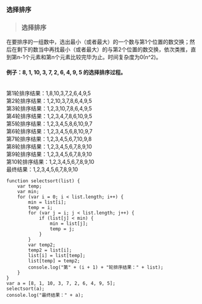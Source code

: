 ### 选择排序
> ### 选择排序
   在要排序的一组数中，选出最小（或者最大）的一个数与第1个位置的数交换；然后在剩下的数当中再找最小（或者最大）的与第2个位置的数交换，依次类推，直到第n-1个元素和第n个元素比较完毕为止。时间复杂度为0(n^2)。


#### 例子：8, 1, 10, 3, 7, 2, 6, 4, 9, 5 的选择排序过程。
<br> 第1轮排序结果：1,8,10,3,7,2,6,4,9,5
<br> 第2轮排序结果：1,2,10,3,7,8,6,4,9,5
<br> 第3轮排序结果：1,2,3,10,7,8,6,4,9,5
<br> 第4轮排序结果：1,2,3,4,7,8,6,10,9,5
<br> 第5轮排序结果：1,2,3,4,5,8,6,10,9,7
<br> 第6轮排序结果：1,2,3,4,5,6,8,10,9,7
<br> 第7轮排序结果：1,2,3,4,5,6,7,10,9,8
<br> 第8轮排序结果：1,2,3,4,5,6,7,8,9,10
<br> 第9轮排序结果：1,2,3,4,5,6,7,8,9,10
<br> 第10轮排序结果：1,2,3,4,5,6,7,8,9,10
<br> 最终结果：1,2,3,4,5,6,7,8,9,10

````
function selectsort(list) {
    var temp;
    var min;
    for (var i = 0; i < list.length; i++) {
        min = list[i];
        temp = i;
        for (var j = i; j < list.length; j++) {
            if (list[j] < min) {
                min = list[j];
                temp = j;
            }
        }
        var temp2;
        temp2 = list[i];
        list[i] = list[temp];
        list[temp] = temp2;
        console.log("第" + (i + 1) + "轮排序结果：" + list);
    }
}
var a = [8, 1, 10, 3, 7, 2, 6, 4, 9, 5];
selectsort(a);
console.log("最终结果：" + a);
````

